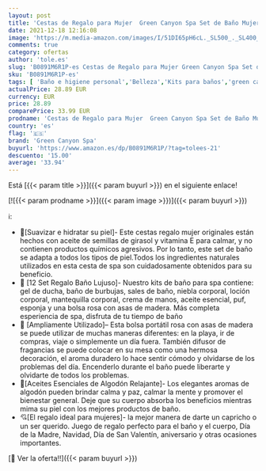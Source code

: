```yaml
---
layout: post
title: 'Cestas de Regalo para Mujer  Green Canyon Spa Set de Baño Mujer con Bolsa 10 Piezas Fragancia de Algodón Loción Corporal  Sales de Baño Caja SPA Regalo Ideal para Día de Valentín  Cumpleaños y Navidad'
date: 2021-12-18 12:16:08
image: 'https://m.media-amazon.com/images/I/51DI65pH6cL._SL500_._SL400_.jpg'
comments: true
category: ofertas
author: 'tole.es'
slug: 'B0891M6R1P-es Cestas de Regalo para Mujer Green Canyon Spa Set de Baño...'
sku: 'B0891M6R1P-es'
tags: [ 'Baño e higiene personal','Belleza','Kits para baños','green canyon spa','navidad', ]
actualPrice: 28.89 EUR
currency: EUR
price: 28.89
comparePrice: 33.99 EUR
prodname: 'Cestas de Regalo para Mujer  Green Canyon Spa Set de Baño Mujer con Bolsa 10 Piezas Fragancia de Algodón Loción Corporal  Sales de Baño Caja SPA Regalo Ideal para Día de Valentín  Cumpleaños y Navidad'
country: 'es'
flag: '🇪🇸'
brand: 'Green Canyon Spa'
buyurl: 'https://www.amazon.es/dp/B0891M6R1P/?tag=tolees-21'
descuento: '15.00'
average: '33.94'
---
```


Está [{{< param title >}}]({{< param buyurl >}}) en el siguiente enlace!

[![{{< param prodname >}}]({{< param image >}})]({{< param buyurl >}})

ℹ️:

- 💝[Suavizar e hidratar su piel]- Este cestas regalo mujer originales están hechos con aceite de semillas de girasol y vitamina E para calmar, y no contienen productos químicos agresivos. Por lo tanto, este set de baño se adapta a todos los tipos de piel.Todos los ingredientes naturales utilizados en esta cesta de spa son cuidadosamente obtenidos para su beneficio.
- 🎈 [12 Set Regalo Baño Lujuso]- Nuestro kits de baño para spa contiene: gel de ducha, baño de burbujas, sales de baño, niebla corporal, loción corporal, mantequilla corporal, crema de manos, aceite esencial, puf, esponja y una bolsa rosa con asas de madera. Más completa esperiencia de spa, disfruta de tu tiempo de baño
- 📖 [Ampliamente Utilizado]– Esta bolsa portátil rosa con asas de madera se puede utilizar de muchas maneras diferentes: en la playa, ir de compras, viaje o simplemente un día fuera. También difusor de fragancias se puede colocar en su mesa como una hermosa decoración, el aroma duradero lo hace sentir cómodo y olvidarse de los problemas del día. Encenderlo durante el baño puede liberarte y olvidarte de todos los problemas.
- 🎉[Aceites Esenciales de Algodón Relajante]- Los elegantes aromas de algodón pueden brindar calma y paz, calmar la mente y promover el bienestar general. Deje que su cuerpo absorba los beneficios mientras mima su piel con los mejores productos de baño.
- 💘[El regalo ideal para mujeres]- la mejor manera de darte un capricho o un ser querido. Juego de regalo perfecto para el baño y el cuerpo, Día de la Madre, Navidad, Día de San Valentín, aniversario y otras ocasiones importantes.

[🛒 Ver la oferta!!]({{< param buyurl >}})
